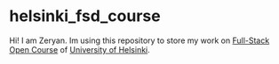 # helsinki_fsd_course 
Hi! I am Zeryan.
Im using this repository to store my work on [Full-Stack Open Course](https://www.fullstackopen.com) of [University of Helsinki](https://www.helsinki.fi/en).


